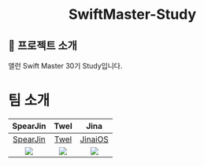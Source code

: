 <!-- 프로젝트 제목 및 로고 -->
<div align="center">
  <h1>SwiftMaster-Study</h1>
</div>

<!-- 프로젝트 소개 -->
## 🚀 프로젝트 소개
앨런 Swift Master 30기 Study입니다.

# 팀 소개
|SpearJin|Twel|Jina|
|:---:|:---:|:---:|
|[SpearJin](https://github.com/SpearJin)|[Twel](https://github.com/Chbee)|[JinaiOS](https://github.com/jinaiOS)|
|![](https://avatars.githubusercontent.com/u/87363129?v=4)|![](https://avatars.githubusercontent.com/u/37203919?v=4)|![](https://avatars.githubusercontent.com/u/105254025?v=4)|
